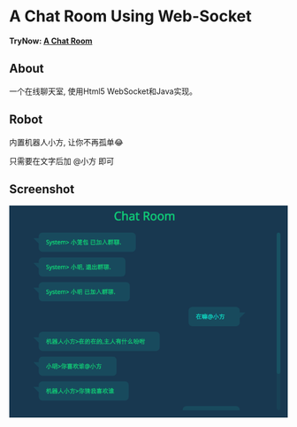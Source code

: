 # A Chat Room Using Web-Socket

**TryNow: [A Chat Room](http://heidacf.cn)**

## About

一个在线聊天室, 使用Html5 WebSocket和Java实现。

## Robot

内置机器人小方, 让你不再孤单:joy:

只需要在文字后加 @小方 即可

## Screenshot

![](web/img/shots.png)


